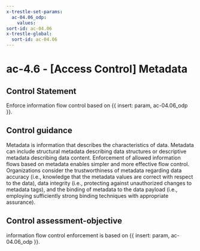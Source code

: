 ```yaml
---
x-trestle-set-params:
  ac-04.06_odp:
    values:
sort-id: ac-04.06
x-trestle-global:
  sort-id: ac-04.06
---
```


# ac-4.6 - \[Access Control\] Metadata

## Control Statement

Enforce information flow control based on {{ insert: param, ac-04.06_odp }}.

## Control guidance

Metadata is information that describes the characteristics of data. Metadata can include structural metadata describing data structures or descriptive metadata describing data content. Enforcement of allowed information flows based on metadata enables simpler and more effective flow control. Organizations consider the trustworthiness of metadata regarding data accuracy (i.e., knowledge that the metadata values are correct with respect to the data), data integrity (i.e., protecting against unauthorized changes to metadata tags), and the binding of metadata to the data payload (i.e., employing sufficiently strong binding techniques with appropriate assurance).

## Control assessment-objective

information flow control enforcement is based on {{ insert: param, ac-04.06_odp }}.
